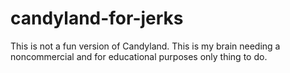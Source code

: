 # candyland-for-jerks

This is not a fun version of Candyland. This is my brain needing a noncommercial and for educational purposes only thing to do.
